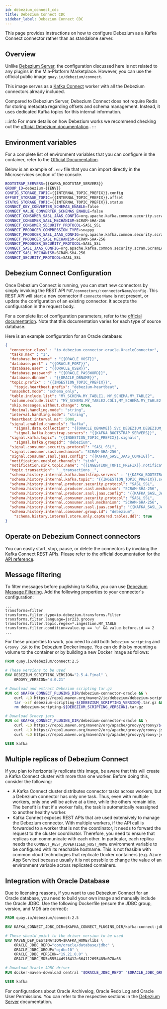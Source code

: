 ```yaml
---
id: debezium_connect_cdc
title: Debezium Connect CDC
sidebar_label: Debezium Connect CDC
---
```


This page provides instructions on how to configure Debezium as a Kafka Connect connector rather than as standalone server.

## Overview

Unlike [Debezium Server](/fast_data/connectors/debezium_cdc.md), the configuration discussed here is not related to any plugins in the Mia-Platform Marketplace. However, you can use the official public image `quay.io/debezium/connect`.

This image serves as a [Kafka Connect](https://kafka.apache.org/documentation/#connect) worker with all the Debezium connectors already included.

Compared to Debezium Server, Debezium Connect does not require Redis for storing metadata regarding offsets and schema management. Instead, it uses dedicated Kafka topics for this internal information.

:::info
For more details on how Debezium works we recommend checking out the [official Debezium documentation](https://debezium.io/documentation/reference/2.7/)..
:::

## Environment variables
For a complete list of environment variables that you can configure in the container, refer to the [Official Documentation](https://github.com/debezium/container-images/tree/main/connect/2.7#environment-variables).

Below is an example of `.env` file that you can import directly in the Microservices section of the console.

```sh
BOOTSTRAP_SERVERS={{KAFKA_BOOTSTAP_SERVERS}}
GROUP_ID=debezium-{{ENV}}
CONFIG_STORAGE_TOPIC={{INTERNAL_TOPIC_PREFIX}}.config
OFFSET_STORAGE_TOPIC={{INTERNAL_TOPIC_PREFIX}}.offset
STATUS_STORAGE_TOPIC={{INTERNAL_TOPIC_PREFIX}}.status
CONNECT_KEY_CONVERTER_SCHEMAS_ENABLE=false
CONNECT_VALUE_CONVERTER_SCHEMAS_ENABLE=false
CONNECT_CONSUMER_SASL_JAAS_CONFIG=org.apache.kafka.common.security.scram.ScramLoginModule required username='{{KAFKA_DEBEZIUM_USER}}' password='{{KAFKA_DEBEZIUM_PASSWORD}}';
CONNECT_CONSUMER_SASL_MECHANISM=SCRAM-SHA-256
CONNECT_CONSUMER_SECURITY_PROTOCOL=SASL_SSL
CONNECT_PRODUCER_COMPRESSION_TYPE=snappy
CONNECT_PRODUCER_SASL_JAAS_CONFIG=org.apache.kafka.common.security.scram.ScramLoginModule required username='{{KAFKA_DEBEZIUM_USER}}' password='{{KAFKA_DEBEZIUM_PASSWORD}}';
CONNECT_PRODUCER_SASL_MECHANISM=SCRAM-SHA-256
CONNECT_PRODUCER_SECURITY_PROTOCOL=SASL_SSL
CONNECT_SASL_JAAS_CONFIG=org.apache.kafka.common.security.scram.ScramLoginModule required username='{{KAFKA_DEBEZIUM_USER}}' password='{{KAFKA_DEBEZIUM_PASSWORD}}';
CONNECT_SASL_MECHANISM=SCRAM-SHA-256
CONNECT_SECURITY_PROTOCOL=SASL_SSL
```

## Debezium Connect Configuration

Once Debezium Connect is running, you can start new connectors by simply invoking the REST API `PUT/connectors/:connectorName/config`. This REST API will start a new connector if `connectorName` is not present, or update the configuration of an existing connector. It accepts the configuration in the request body.

For a complete list of configuration parameters, refer to the [official documentation](https://debezium.io/documentation/reference/connectors/oracle.html#required-debezium-oracle-connector-configuration-properties). Note that this documentation varies for each type of source database.

Here is an example configuration for an Oracle database:
```json
{
  "connector.class" : "io.debezium.connector.oracle.OracleConnector",  
  "tasks.max" : "1",  
  "database.hostname" : "{{ORACLE_HOST}}",  
  "database.port" : "{{ORACLE_PORT}}",  
  "database.user" : "{{ORACLE_USER}}",  
  "database.password" : "{{ORACLE_PASSWORD}}",   
  "database.dbname" : "{{ORACLE_DBNAME}}",
  "topic.prefix" : "{{INGESTION_TOPIC_PREFIX}}",
	"topic.heartbeat.prefix": "debezium-heartbeat",
  "snapshot.mode": "schema_only",
  "table.include.list": "MY_SCHEMA.MY_TABLE1, MY_SCHEMA.MY_TABLE2",
  "column.exclude.list": "MY_SCHEMA.MY_TABLE2.COL1,MY_SCHEMA.MY_TABLE2.COL2",
  "skip.messages.without.change": true,
  "decimal.handling.mode": "string",
  "interval.handling.mode": "string",
  "heartbeat.interval.ms": 5000,
  "signal.enabled.channels": "kafka",
	"signal.data.collection": "{{ORACLE_DBNAME}}.SVC_DEBEZIUM.DEBEZIUM_SIGNAL",
	"signal.kafka.bootstrap.servers": "{{KAFKA_BOOTSTRAP_SERVERS}}",
  "signal.kafka.topic": "{{INGESTION_TOPIC_PREFIX}}.signals",
	"signal.kafka.groupId": "debezium",
  "signal.consumer.security.protocol": "SASL_SSL",
  "signal.consumer.sasl.mechanism": "SCRAM-SHA-256",
  "signal.consumer.sasl.jaas.config": "{{KAFKA_SASL_JAAS_CONFIG}}",
  "notification.enabled.channels": "sink",
  "notification.sink.topic.name": "{{INGESTION_TOPIC_PREFIX}}.notifications",
  "topic.transaction": "__transactions__",
  "schema.history.internal.kafka.bootstrap.servers" : "{{KAFKA_BOOTSTRAP_SERVERS}}", 
  "schema.history.internal.kafka.topic": "{{INGESTION_TOPIC_PREFIX}}.schema_history",
  "schema.history.internal.producer.security.protocol": "SASL_SSL",
  "schema.history.internal.producer.sasl.mechanism": "SCRAM-SHA-256",
  "schema.history.internal.producer.sasl.jaas.config": "{{KAFKA_SASL_JAAS_CONFIG}}",
  "schema.history.internal.consumer.security.protocol": "SASL_SSL",
  "schema.history.internal.consumer.sasl.mechanism": "SCRAM-SHA-256",
  "schema.history.internal.consumer.sasl.jaas.config": "{{KAFKA_SASL_JAAS_CONFIG}}",
  "schema.history.internal.consumer.group.id": "debezium",
	"schema.history.internal.store.only.captured.tables.ddl": true
}
```

## Operate on Debezium Connect connectors
You can easily start, stop, pause, or delete the connectors by invoking the Kafka Connect REST APIs.
Please refer to the official documentation for the [API reference](https://kafka.apache.org/documentation/#connect_rest).


## Message filtering
To filter messages before puglishing to Kafka, you can use [Debezium Message Filtering](https://debezium.io/documentation/reference/2.7/transformations/filtering.html). Add the following properties to your connector's configuration:
```
...
transforms=filter
transforms.filter.type=io.debezium.transforms.Filter
transforms.filter.language=jsr223.groovy
transforms.filter.topic.regex=*.ingestion.MY_TABLE
transforms.filter.condition=value.op == 'u' && value.before.id == 2
...
```
For these properties to work, you need to add both `Debezium scripting` and `Groovy JSR` to the Debezium Docker image. You can do this by mounting a volume to the container or by building a new Docker image as follows:
```Dockerfile
FROM quay.io/debezium/connect:2.5

# These versions to be used
ENV DEBEZIUM_SCRIPTING_VERSION="2.5.4.Final" \
    GROOVY_VERSION="4.0.21"

# Download and extract Debezium scripting tar.gz
RUN cd $KAFKA_CONNECT_PLUGINS_DIR/debezium-connector-oracle && \
    curl -LO https://repo1.maven.org/maven2/io/debezium/debezium-scripting/${DEBEZIUM_SCRIPTING_VERSION}/debezium-scripting-${DEBEZIUM_SCRIPTING_VERSION}.tar.gz && \
    tar -xzf debezium-scripting-${DEBEZIUM_SCRIPTING_VERSION}.tar.gz && \
    rm debezium-scripting-${DEBEZIUM_SCRIPTING_VERSION}.tar.gz

# Download Groovy jars
RUN cd $KAFKA_CONNECT_PLUGINS_DIR/debezium-connector-oracle && \
    curl -LO https://repo1.maven.org/maven2/org/apache/groovy/groovy/${GROOVY_VERSION}/groovy-${GROOVY_VERSION}.jar && \
    curl -LO https://repo1.maven.org/maven2/org/apache/groovy/groovy-json/${GROOVY_VERSION}/groovy-json-${GROOVY_VERSION}.jar && \
    curl -LO https://repo1.maven.org/maven2/org/apache/groovy/groovy-jsr223/${GROOVY_VERSION}/groovy-jsr223-${GROOVY_VERSION}.jar

USER kafka
```

## Multiple replicas of Debezium Connect

If you plan to horizontally replicate this image, be aware that this will create a Kafka Connect cluster with more than one worker. Before doing this, consider the following:

- A Kafka Connect cluster distributes connector tasks across workers, but a Debezium connector has only one task. Thus, even with multiple workers, only one will be active at a time, while the others remain idle. The benefit is that if a worker fails, the task is automatically reassigned to another healthy worker.
- Kafka Connect exposes REST APIs that are used extensively to manage the Debezium connector. With multiple workers, if the API call is forwarded to a worker that is not the coordinator, it needs to forward the request to the cluster coordinator. Therefore, you need to ensure that replicas can communicate with each other. In particular, each replica needs the `CONNECT_REST_ADVERTISED_HOST_NAME` environment variable to be configured with its reachable hostname. This is not feasible with common cloud technologies that replicate Docker containers (e.g. Azure App Service) because usually it is not possbile to change the value of an environment variable across replicated containers.


## Integration with Oracle Database
Due to licensing reasons, if you want to use Debezium Connect for an Oracle database, you need to build your own image and manually include the Oracle JDBC. Use the following Dockerfile (ensure the JDBC group, version, and MD5 are correct):
```Dockerfile
FROM quay.io/debezium/connect:2.5

ENV KAFKA_CONNECT_JDBC_DIR=$KAFKA_CONNECT_PLUGINS_DIR/kafka-connect-jdbc

# These should point to the driver version to be used
ENV MAVEN_DEP_DESTINATION=$KAFKA_HOME/libs \
    ORACLE_JDBC_REPO="com/oracle/database/jdbc" \
    ORACLE_JDBC_GROUP="ojdbc10" \
    ORACLE_JDBC_VERSION="19.21.0.0" \
    ORACLE_JDBC_MD5=55544d916412e364112695485d078a66

# Download Oracle JDBC driver
RUN docker-maven-download central "$ORACLE_JDBC_REPO" "$ORACLE_JDBC_GROUP" "$ORACLE_JDBC_VERSION" "$ORACLE_JDBC_MD5"

USER kafka
```

For configurations about Oracle Archivelog, Oracle Redo Log and Oracle User Permissions. You can refer to the respective sections in the [Debezium Server](/fast_data/connectors/debezium_cdc.md#oracle-db) documentation.
